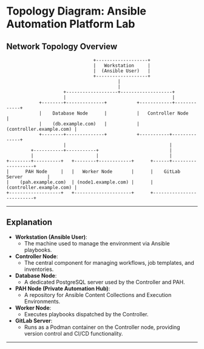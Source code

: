 # Topology Diagram: Ansible Automation Platform Lab

## **Network Topology Overview**

```plaintext
                                +-------------------+
                                |   Workstation     |
                                |  (Ansible User)   |
                                +-------------------+
                                         |
                                         |
                     +-------------------+-------------------+
                     |                                       |
            +--------+--------------+           +------------+-------------+
            |    Database Node      |           |   Controller Node        |
            |    (db.example.com)   |           | (controller.example.com) |
            +--------+--------------+           +-----------+--------------+
                     |                                      |
         +-----------+-----------+                          |
         |                       |                          |
+--------+----------+   +--------+------------+      +------+-------------------+
|      PAH Node     |   |   Worker Node       |      |    GitLab Server         |
|    (pah.example.com)  | (node1.example.com) |      | (controller.example.com) |
+-------------------+   +---------------------+      +--------------------------+
```

---

## **Explanation**

- **Workstation (Ansible User)**:
  - The machine used to manage the environment via Ansible playbooks.
- **Controller Node**:
  - The central component for managing workflows, job templates, and inventories.
- **Database Node**:
  - A dedicated PostgreSQL server used by the Controller and PAH.
- **PAH Node (Private Automation Hub)**:
  - A repository for Ansible Content Collections and Execution Environments.
- **Worker Node**:
  - Executes playbooks dispatched by the Controller.
- **GitLab Server**:
  - Runs as a Podman container on the Controller node, providing version control and CI/CD functionality.

---



